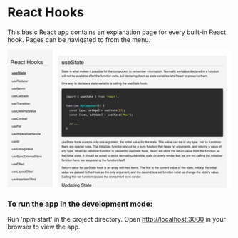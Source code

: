 # React Hooks

This basic React app contains an explanation page for every built-in React hook. Pages can be navigated to from the menu.

![Home](public/images/use-state-page.png)

### To run the app in the development mode:

Run 'npm start' in the project directory. Open [http://localhost:3000](http://localhost:3000) in your browser to view the app.
